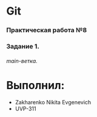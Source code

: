# Git
### Практическая работа №8
### Задание 1.
###### main-ветка. 

# Выполнил:
* Zakharenko Nikita Evgenevich
* UVP-311
